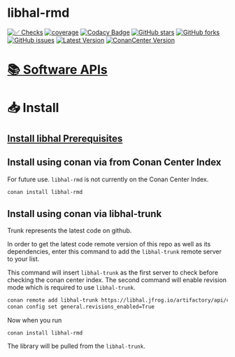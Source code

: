 # libhal-rmd

[![✅ Checks](https://github.com/libhal/libhal-rmd/actions/workflows/ci.yml/badge.svg)](https://github.com/libhal/libhal-rmd/actions/workflows/ci.yml)
[![coverage](https://libhal.github.io/libhal-rmd/coverage/coverage.svg)](https://libhal.github.io/libhal-rmd/coverage/)
[![Codacy Badge](https://app.codacy.com/project/badge/Grade/b084e6d5962d49a9afcb275d62cd6586)](https://www.codacy.com/gh/libhal/libhal-rmd/dashboard?utm_source=github.com&amp;utm_medium=referral&amp;utm_content=libhal/libhal-rmd&amp;utm_campaign=Badge_Grade)
[![GitHub stars](https://img.shields.io/github/stars/libhal/libhal-rmd.svg)](https://github.com/libhal/libhal-rmd/stargazers)
[![GitHub forks](https://img.shields.io/github/forks/libhal/libhal-rmd.svg)](https://github.com/libhal/libhal-rmd/network)
[![GitHub issues](https://img.shields.io/github/issues/libhal/libhal-rmd.svg)](https://github.com/libhal/libhal-rmd/issues)
[![Latest Version](https://libhal.github.io/libhal-rmd/latest_version.svg)](https://github.com/libhal/libhal-rmd/blob/main/conanfile.py)
[![ConanCenter Version](https://repology.org/badge/version-for-repo/conancenter/libhal-rmd.svg)](https://conan.io/center/libhal-rmd)


# [📚 Software APIs](https://libhal.github.io/libhal-rmd/api)

# 📥 Install

## [Install libhal Prerequisites](https://libhal.github.io/prerequisites/)

## Install using conan via from Conan Center Index

For future use. `libhal-rmd` is not currently on the Conan Center Index.

```bash
conan install libhal-rmd
```

## Install using conan via libhal-trunk

Trunk represents the latest code on github.

In order to get the latest code remote version of this repo as well as its
dependencies, enter this command to add the `libhal-trunk` remote server to your
list.

This command will insert `libhal-trunk` as the first server to check before
checking the conan center index.
The second command will enable revision mode which is required to use
`libhal-trunk`.

```bash
conan remote add libhal-trunk https://libhal.jfrog.io/artifactory/api/conan/trunk-conan --insert
conan config set general.revisions_enabled=True
```

Now when you run

```
conan install libhal-rmd
```

The library will be pulled from the `libhal-trunk`.
